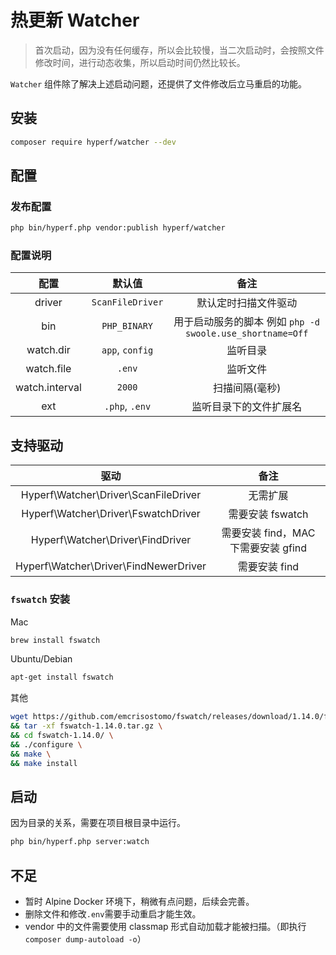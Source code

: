 # 热更新 Watcher

> 首次启动，因为没有任何缓存，所以会比较慢，当二次启动时，会按照文件修改时间，进行动态收集，所以启动时间仍然比较长。

`Watcher` 组件除了解决上述启动问题，还提供了文件修改后立马重启的功能。

## 安装

```bash
composer require hyperf/watcher --dev
```

## 配置

### 发布配置

```bash
php bin/hyperf.php vendor:publish hyperf/watcher
```

### 配置说明

|      配置      |      默认值      |                           备注                            |
| :------------: | :--------------: | :-------------------------------------------------------: |
|     driver     | `ScanFileDriver` |                   默认定时扫描文件驱动                    |
|      bin       |   `PHP_BINARY`   | 用于启动服务的脚本 例如 `php -d swoole.use_shortname=Off` |
|   watch.dir    | `app`, `config`  |                         监听目录                          |
|   watch.file   |      `.env`      |                         监听文件                          |
| watch.interval |      `2000`      |                      扫描间隔(毫秒)                       |
|      ext       |  `.php`, `.env`  |                  监听目录下的文件扩展名                   |

## 支持驱动

|                 驱动                  |                备注                 |
| :-----------------------------------: | :---------------------------------: |
| Hyperf\Watcher\Driver\ScanFileDriver  |              无需扩展               |
|  Hyperf\Watcher\Driver\FswatchDriver  |          需要安装 fswatch           |
|   Hyperf\Watcher\Driver\FindDriver    | 需要安装 find，MAC 下需要安装 gfind |
| Hyperf\Watcher\Driver\FindNewerDriver |            需要安装 find            |

### `fswatch` 安装

Mac

```bash
brew install fswatch
```

Ubuntu/Debian

```bash
apt-get install fswatch
```

其他

```bash
wget https://github.com/emcrisostomo/fswatch/releases/download/1.14.0/fswatch-1.14.0.tar.gz \
&& tar -xf fswatch-1.14.0.tar.gz \
&& cd fswatch-1.14.0/ \
&& ./configure \
&& make \
&& make install
```

## 启动

因为目录的关系，需要在项目根目录中运行。

```bash
php bin/hyperf.php server:watch
```

## 不足

- 暂时 Alpine Docker 环境下，稍微有点问题，后续会完善。
- 删除文件和修改`.env`需要手动重启才能生效。
- vendor 中的文件需要使用 classmap 形式自动加载才能被扫描。（即执行`composer dump-autoload -o`）
